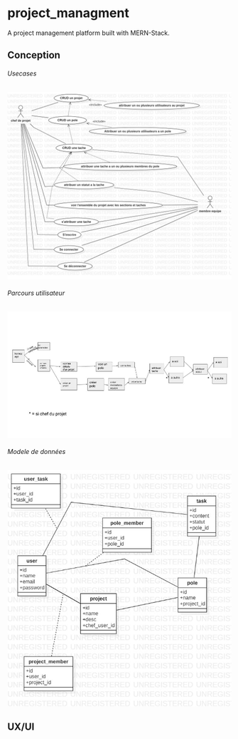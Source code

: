 # project_managment
A project management platform built with MERN-Stack.
## Conception
###### Usecases
![](./storage/public/images/UseCaseDiagram.jpg)
###### Parcours utilisateur
![](./storage/public/images/parcour_utilisateur.jpg)
###### Modele de données
![](./storage/public/images/donnees.jpg)
## UX/UI
